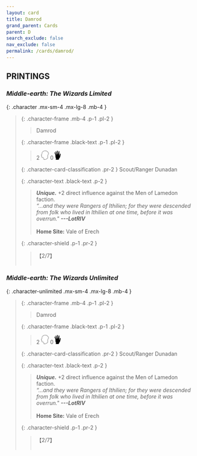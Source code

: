 ```yaml
---
layout: card
title: Damrod
grand_parent: Cards
parent: D
search_exclude: false
nav_exclude: false
permalink: /cards/damrod/
---
```


## PRINTINGS


### _Middle-earth: The Wizards Limited_

{: .character .mx-sm-4 .mx-lg-8 .mb-4 }
> {: .character-frame .mb-4 .p-1 .pl-2 }
> > <div class="card-mp"></div>
> > <div class="character-card-name">Damrod</div>
>
> {: .character-frame .black-text .p-1 .pl-2 }
> > 2 ![](/assets/images/mind.svg) 0![](/assets/images/di.svg)
>
> {: .character-card-classification .pr-2 }
> Scout/Ranger Dunadan
>
> {: .character-text .black-text .p-2 }
> > _**Unique.**_ +2 direct influence against the Men of Lamedon faction. <br>_“...and they were Rangers of Ithilien; for they were descended from folk who lived in Ithilien at one time, before it was overrun."_ ***---&#65279;LotRIV***  <br><br>**Home Site:** Vale of Erech 
>
> {: .character-shield .p-1 .pr-2 }
> > <div class="card-shield">【2/7】</div>
> > <div class="card-corruption">&nbsp;</div>

### _Middle-earth: The Wizards Unlimited_

{: .character-unlimited .mx-sm-4 .mx-lg-8 .mb-4 }
> {: .character-frame .mb-4 .p-1 .pl-2 }
> > <div class="card-mp"></div>
> > <div class="character-card-name">Damrod</div>
>
> {: .character-frame .black-text .p-1 .pl-2 }
> > 2 ![](/assets/images/mind.svg) 0![](/assets/images/di.svg)
>
> {: .character-card-classification .pr-2 }
> Scout/Ranger Dunadan
>
> {: .character-text .black-text .p-2 }
> > _**Unique.**_ +2 direct influence against the Men of Lamedon faction. <br>_“...and they were Rangers of Ithilien; for they were descended from folk who lived in Ithilien at one time, before it was overrun."_ ***---&#65279;LotRIV***  <br><br>**Home Site:** Vale of Erech 
>
> {: .character-shield .p-1 .pr-2 }
> > <div class="card-shield">【2/7】</div>
> > <div class="card-corruption">&nbsp;</div>
